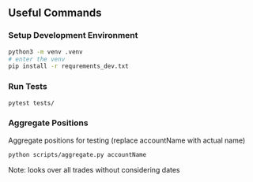 ## Useful Commands

### Setup Development Environment
```bash
python3 -m venv .venv
# enter the venv
pip install -r requrements_dev.txt
```

### Run Tests
```bash
pytest tests/
```

### Aggregate Positions
Aggregate positions for testing (replace accountName with actual name)
```bash
python scripts/aggregate.py accountName
```
Note: looks over all trades without considering dates
